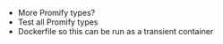 * More Promify types?
* Test all Promify types
* Dockerfile so this can be run as a transient container
